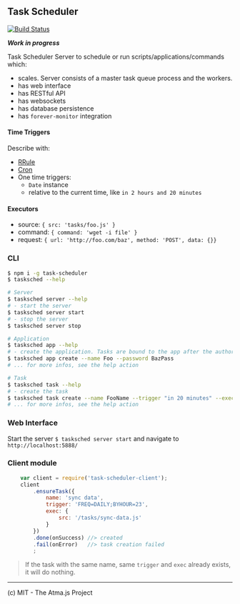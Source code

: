 Task Scheduler
----
[![Build Status](https://travis-ci.org/atmajs/task-scheduler.svg?branch=master)](https://travis-ci.org/atmajs/task-scheduler)

**_Work in progress_**


Task Scheduler Server to schedule or run scripts/applications/commands which:
- scales. Server consists of a master task queue process and the workers. 
- has web interface
- has RESTful API
- has websockets
- has database persistence
- has `forever-monitor` integration


#### Time Triggers
Describe with:
- [RRule](https://github.com/jakubroztocil/rrule)
- [Cron](https://github.com/tenbits/cron-parser)
- One time triggers:
	- `Date` instance
	- relative to the current time, like `in 2 hours and 20 minutes`
	
#### Executors
- source: `{ src: 'tasks/foo.js' }`
- command: `{ command: 'wget -i file' }`
- request: `{ url: 'http://foo.com/baz', method: 'POST', data: {}}`

### CLI
```bash
$ npm i -g task-scheduler
$ tasksched --help

# Server
$ tasksched server --help
# - start the server
$ tasksched server start
# - stop the server
$ tasksched server stop

# Application
$ tasksched app --help
# - create the application. Tasks are bound to the app after the authorization
$ tasksched app create --name Foo --password BazPass
# ... for more infos, see the help action

# Task
$ tasksched task --help
# - create the task
$ tasksched task create --name FooName --trigger "in 20 minutes" --exec.src baz.js
# ... for more infos, see the help action
```

### Web Interface
Start the server `$ tasksched server start` and navigate to `http://localhost:5888/`

### Client module
```javascript
	var client = require('task-scheduler-client');
	client
		.ensureTask({
			name: 'sync data',
			trigger: 'FREQ=DAILY;BYHOUR=23',
			exec: {
				src: '/tasks/sync-data.js'
			}
		})
		.done(onSuccess) //> created
		.fail(onError)   //> task creation failed
		;
```
> If the task with the same name, same `trigger` and `exec` already exists, it will do nothing.

----
(c) MIT - The Atma.js Project